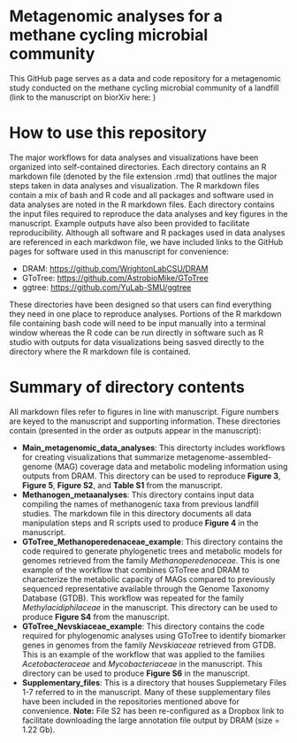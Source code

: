 # Metagenomic analyses for a methane cycling microbial community
This GitHub page serves as a data and code repository for a metagenomic study conducted on the methane cycling microbial community of a landfill (link to the manuscript on biorXiv here: )

# How to use this repository
The major workflows for data analyses and visualizations have been organized into self-contained directories. Each directory contains an R markdown file (denoted by the file extension .rmd) that outlines the major steps taken in data analyses and visualization. The R markdown files contain a mix of bash and R code and all packages and software used in data analyses are noted in the R markdown files. Each directory contains the input files required to reproduce the data analyses and key figures in the manuscript. Example outputs have also been provided to facilitate reproducibility. Although all software and R packages used in data analyses are referenced in each markdwon file, we have included links to the GitHub pages for software used in this manuscript for convenience:
- DRAM: https://github.com/WrightonLabCSU/DRAM
- GToTree: https://github.com/AstrobioMike/GToTree
- ggtree: https://github.com/YuLab-SMU/ggtree

These directories have been designed so that users can find everything they need in one place to reproduce analyses. Portions of the R markdown file containing bash code will need to be input manually into a terminal window whereas the R code can be run directly in software such as R studio with outputs for data visualizations being sasved directly to the directory where the R markdown file is contained.

# Summary of directory contents
All markdown files refer to figures in line with manuscript. Figure numbers are keyed to the manuscript and supporting information. These directories contain (presented in the order as outputs appear in the manuscript):

- **Main_metagenomic_data_analyses**: This directorty includes workflows for creating visualizations that summarize metagenome-assembled-genome (MAG) coverage data and metabolic modeling information using outputs from DRAM. This directory can be used to reproduce **Figure 3**, **Figure 5**, **Figure S2**, and **Table S1** from the manuscript. 
- **Methanogen_metaanalyses**: This directory contains input data compiling the names of methanogenic taxa from previous landfill studies. The markdown file in this directory documents all data manipulation steps and R scripts used to produce **Figure 4** in the manuscript.
- **GToTree_Methanoperedenaceae_example**: This directory contains the code required to generate phylogenetic trees and metabolic models for genomes retrieved from the family *Methanoperedenaceae*. This is one example of the workflow that combines GToTree and DRAM to characterize the metabolic capacity of MAGs compared to previously sequenced representative available through the Genome Taxonomy Database (GTDB). This workflow was repeated for the family *Methylacidiphilaceae* in the manuscript. This directory can be used to produce **Figure S4** from the manuscript.
- **GToTree_Nevskiaceae_example**: This directory contains the code required for phylogenomic analyses using GToTree to identify biomarker genes in genomes from the family *Nevskiaceae* retrieved from GTDB. This is an example of the workflow that was applied to the families *Acetobacteraceae* and *Mycobacteriaceae* in the manuscript. This directory can be used to produce **Figure S6** in the manuscript.
- **Supplementary_files**: This is a directory that houses Supplemetary Files 1-7 referred to in the manuscript. Many of these supplementary files have been included in the repositories mentioned above for convenience. **Note:** File S2 has been re-configured as a Dropbox link to facilitate downloading the large annotation file output by DRAM (size = 1.22 Gb).

